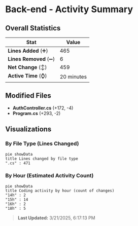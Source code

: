 # Back-end - Activity Summary 

## Overall Statistics

| Stat                   | Value                                                             |
| ---------------------- | ----------------------------------------------------------------- |
| **Lines Added** (➕)   | 465                                          |
| **Lines Removed** (➖) | 6                                        |
| **Net Change** (↕)    | 459                |
| **Active Time** (⌚)   | 20 minutes |


## Modified Files
- **AuthController.cs** (+172, -4)
- **Program.cs** (+293, -2)

## Visualizations

### By File Type (Lines Changed)

```mermaid
pie showData
title Lines changed by file type
".cs" : 471
```

### By Hour (Estimated Activity Count)

```mermaid
pie showData
title Coding activity by hour (count of changes)
"14h" : 2
"15h" : 14
"16h" : 2
"18h" : 5
```


> **Last Updated:** 3/21/2025, 6:17:13 PM